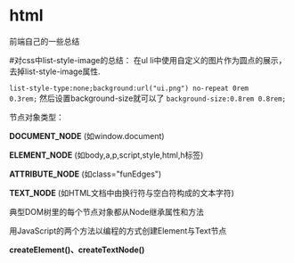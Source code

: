 # html
前端自己的一些总结

#对css中list-style-image的总结：
在ul li中使用自定义的图片作为圆点的展示，去掉list-style-image属性.

<code>list-style-type:none;background:url("ui.png") no-repeat 0rem 0.3rem;</code>
然后设置background-size就可以了
<code>background-size:0.8rem 0.8rem;</code>




节点对象类型：


**DOCUMENT_NODE** (如window.document)

**ELEMENT_NODE** (如body,a,p,script,style,html,h标签)


**ATTRIBUTE_NODE** (如class="funEdges")


**TEXT_NODE** (如HTML文档中由换行符与空白符构成的文本字符)


典型DOM树里的每个节点对象都从Node继承属性和方法

用JavaScript的两个方法以编程的方式创建Element与Text节点

**createElement()、createTextNode()**
